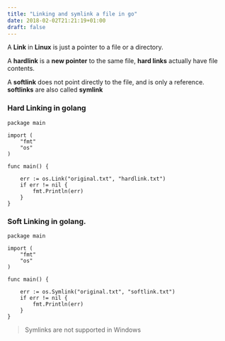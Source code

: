 ```yaml
---
title: "Linking and symlink a file in go"
date: 2018-02-02T21:21:19+01:00
draft: false
---
```


A **Link** in **Linux** is just a pointer to a file or a directory.

A **hardlink** is a **new pointer** to the same file,
 **hard links** actually have file contents.

A **softlink** does not point directly to the file, and is only a reference. **softlinks** are also called **symlink**


### Hard Linking in golang

```golang
package main

import (
	"fmt"
	"os"
)

func main() {

	err := os.Link("original.txt", "hardlink.txt")
	if err != nil {
		fmt.Println(err)
	}
}
```
### Soft Linking in golang.

```golang
package main

import (
	"fmt"
	"os"
)

func main() {

	err := os.Symlink("original.txt", "softlink.txt")
	if err != nil {
		fmt.Println(err)
	}
}
```
>Symlinks are not supported in Windows